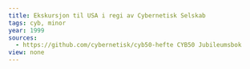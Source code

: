 ```yaml
---
title: Ekskursjon til USA i regi av Cybernetisk Selskab
tags: cyb, minor
year: 1999
sources:
  - https://github.com/cybernetisk/cyb50-hefte CYB50 Jubileumsbok
view: none
---
```

